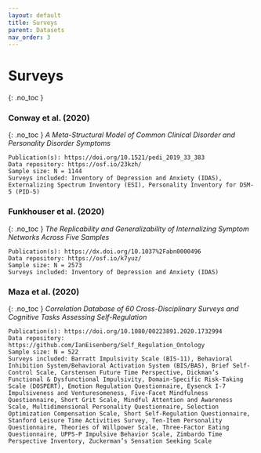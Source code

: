 ```yaml
---
layout: default
title: Surveys
parent: Datasets
nav_order: 3
---
```


# Surveys
{: .no_toc }

### Conway et al. (2020)
{: .no_toc }
*A Meta-Structural Model of Common Clinical Disorder and Personality Disorder Symptoms*
```
Publication(s): https://doi.org/10.1521/pedi_2019_33_383
Data repository: https://osf.io/23kzh/
Sample size: N = 1144
Surveys included: Inventory of Depression and Anxiety (IDAS), Externalizing Spectrum Inventory (ESI), Personality Inventory for DSM-5 (PID-5)
```

### Funkhouser et al. (2020)
{: .no_toc }
*The Replicability and Generalizability of Internalizing Symptom Networks Across Five Samples*
```
Publication(s): https://dx.doi.org/10.1037%2Fabn0000496
Data repository: https://osf.io/k7yuz/
Sample size: N = 2573
Surveys included: Inventory of Depression and Anxiety (IDAS)
```

### Maza et al. (2020)
{: .no_toc }
*Correlation Database of 60 Cross-Disciplinary Surveys and Cognitive Tasks Assessing Self-Regulation*
```
Publication(s): https://doi.org/10.1080/00223891.2020.1732994
Data repository: https://github.com/IanEisenberg/Self_Regulation_Ontology
Sample size: N = 522
Surveys included: Barratt Impulsivity Scale (BIS-11), Behavioral Inhibition System/Behavioral Activation System (BIS/BAS), Brief Self-Control Scale, Carstensen Future Time Perspective, Dickman’s Functional & Dysfunctional Impulsivity, Domain-Specific Risk-Taking Scale (DOSPERT), Emotion Regulation Questionnaire, Eysenck I-7 Impulsiveness and Venturesomeness, Five-Facet Mindfulness Questionnaire, Short Grit Scale, Mindful Attention and Awareness Scale, Multidimensional Personality Questionnaire, Selection Optimization Compensation Scale, Short Self-Regulation Questionnaire, Stanford Leisure Time Activities Survey, Ten-Item Personality Questionnaire, Theories of Willpower Scale, Three-Factor Eating Questionnaire, UPPS-P Impulsive Behavior Scale, Zimbardo Time Perspective Inventory, Zuckerman’s Sensation Seeking Scale
```
